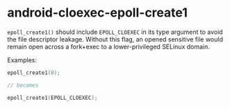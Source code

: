 # android-cloexec-epoll-create1

`epoll_create1()` should include `EPOLL_CLOEXEC` in its type argument to
avoid the file descriptor leakage. Without this flag, an opened
sensitive file would remain open across a fork+exec to a
lower-privileged SELinux domain.

Examples:

``` c++
epoll_create1(0);

// becomes

epoll_create1(EPOLL_CLOEXEC);
```
